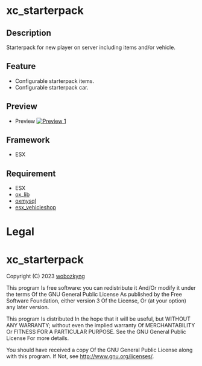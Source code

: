 # xc_starterpack

## Description
Starterpack for new player on server including items and/or vehicle.

## Feature
- Configurable starterpack items.
- Configurable starterpack car.

## Preview
- Preview
[![Preview 1](https://i.imgur.com/nk6HjdX.png)](https://streamable.com/61przu)

## Framework
- ESX

## Requirement
- ESX
- [ox_lib](https://github.com/overextended/ox_lib)
- [oxmysql](https://github.com/overextended/oxmysql)
- [esx_vehicleshop](https://github.com/esx-framework/esx_vehicleshop)

# Legal

# xc_starterpack

Copyright (C) 2023 [wobozkyng](https://github.com/wobozkyng)

This program Is free software: you can redistribute it And/Or modify it under the terms Of the GNU General Public License As published by the Free Software Foundation, either version 3 Of the License, Or (at your option) any later version.

This program Is distributed In the hope that it will be useful, but WITHOUT ANY WARRANTY; without even the implied warranty Of MERCHANTABILITY Or FITNESS FOR A PARTICULAR PURPOSE. See the GNU General Public License For more details.

You should have received a copy Of the GNU General Public License along with this program. If Not, see http://www.gnu.org/licenses/.